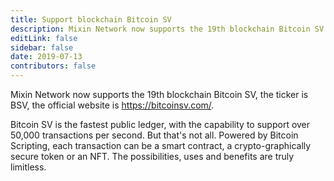 ```yaml
---
title: Support blockchain Bitcoin SV
description: Mixin Network now supports the 19th blockchain Bitcoin SV.
editLink: false
sidebar: false
date: 2019-07-13
contributors: false
---
```


Mixin Network now supports the 19th blockchain Bitcoin SV, the ticker is BSV, the official website is https://bitcoinsv.com/.

Bitcoin SV is the fastest public ledger, with the capability to support over 50,000 transactions per second. But that's not all. Powered by Bitcoin Scripting, each transaction can be a smart contract, a crypto-graphically secure token or an NFT. The possibilities, uses and benefits are truly limitless.